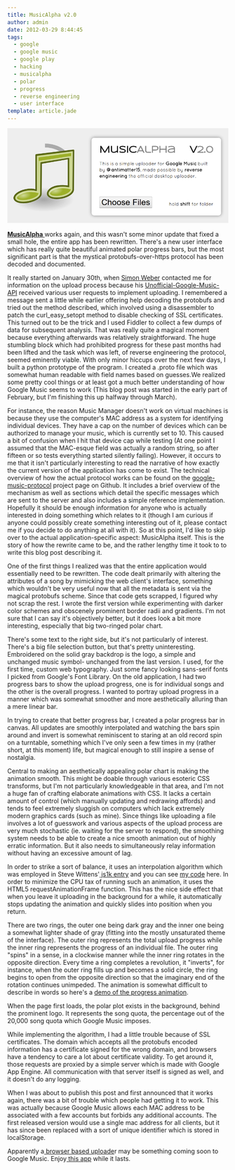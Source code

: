 ```yaml
---
title: MusicAlpha v2.0
author: admin
date: 2012-03-29 8:44:45
tags: 
  - google
  - google music
  - google play
  - hacking
  - musicalpha
  - polar
  - progress
  - reverse engineering
  - user interface
template: article.jade
---
```


[![](Screenshot.png "Screenshot")](https://chrome.google.com/webstore/detail/obojocfchdgdpgcigcdhdnlakfcbbgfn)

[**MusicAlpha** ](https://chrome.google.com/webstore/detail/obojocfchdgdpgcigcdhdnlakfcbbgfn)works again, and this wasn't some minor update that fixed a small hole, the entire app has been rewritten. There's a new user interface which has really quite beautiful animated polar progress bars, but the most significant part is that the mystical protobufs-over-https protocol has been decoded and documented.

It really started on January 30th, when [Simon Weber](https://github.com/simon-weber) contacted me for information on the upload process because his [Unofficial-Google-Music-API](https://github.com/simon-weber/Unofficial-Google-Music-API) received various user requests to implement uploading. I remembered a message sent a little while earlier offering help decoding the protobufs and tried out the method described, which involved using a disassembler to patch the curl_easy_setopt method to disable checking of SSL certificates. This turned out to be the trick and I used Fiddler to collect a few dumps of data for subsequent analysis. That was really quite a magical moment because everything afterwards was relatively straightforward. The huge stumbling block which had prohibited progress for these past months had been lifted and the task which was left, of reverse engineering the protocol, seemed eminently viable. With only minor hiccups over the next few days, I built a python prototype of the program. I created a .proto file which was somewhat human readable with field names based on guesses.We realized some pretty cool things or at least got a much better understanding of how Google Music seems to work (This blog post was started in the early part of February, but I'm finishing this up halfway through March).

For instance, the reason Music Manager doesn't work on virtual machines is because they use the computer's MAC address as a system for identifying individual devices. They have a cap on the number of devices which can be authorized to manage your music, which is currently set to 10\. This caused a bit of confusion when I hit that device cap while testing (At one point I assumed that the MAC-esque field was actually a random string, so after fifteen or so tests everything started silently failing). However, it occurs to me that it isn't particularly interesting to read the narrative of how exactly the current version of the application has come to exist. The technical overview of how the actual protocol works can be found on the [google-music-protocol](https://github.com/antimatter15/google-music-protocol) project page on Github. It includes a brief overview of the mechanism as well as sections which detail the specific messages which are sent to the server and also includes a simple reference implementation. Hopefully it should be enough information for anyone who is actually interested in doing something which relates to it (though I am curious if anyone could possibly create something interesting out of it, please contact me if you decide to do anything at all with it). So at this point, I'd like to skip over to the actual application-specific aspect: MusicAlpha itself. This is the story of how the rewrite came to be, and the rather lengthy time it took to to write this blog post describing it.

One of the first things I realized was that the entire application would essentially need to be rewritten. The code dealt primarily with altering the attributes of a song by mimicking the web client's interface, something which wouldn't be very useful now that all the metadata is sent via the magical protobufs scheme. Since that code gets scrapped, I figured why not scrap the rest. I wrote the first version while experimenting with darker color schemes and obscenely prominent border radii and gradients. I'm not sure that I can say it's objectively better, but it does look a bit more interesting, especially that big two-ringed polar chart.

There's some text to the right side, but it's not particularly of interest. There's a big file selection button, but that's pretty uninteresting. Embroidered on the solid gray backdrop is the logo, a simple and unchanged music symbol- unchanged from the last version. I used, for the first time, custom web typography. Just some fancy looking sans-serif fonts I picked from Google's Font Library. On the old application, I had two progress bars to show the upload progress, one is for individual songs and the other is the overall progress. I wanted to portray upload progress in a manner which was somewhat smoother and more aesthetically alluring than a mere linear bar.

In trying to create that better progress bar, I created a polar progress bar in canvas. All updates are smoothly interpolated and watching the bars spin around and invert is somewhat reminiscent to staring at an old record spin on a turntable, something which I've only seen a few times in my (rather short, at this moment) life, but magical enough to still inspire a sense of nostalgia.

Central to making an aesthetically appealing polar chart is making the animation smooth. This might be doable through various esoteric CSS transforms, but I'm not particularly knowledgeable in that area, and I'm not a huge fan of crafting elaborate animations with CSS. It lacks a certain amount of control (which manually updating and redrawing affords) and tends to feel extremely sluggish on computers which lack extremely modern graphics cards (such as mine). Since things like uploading a file involves a lot of guesswork and various aspects of the upload process are very much stochastic (ie. waiting for the server to respond), the smoothing system needs to be able to create a nice smooth animation out of highly erratic information. But it also needs to simultaneously relay information without having an excessive amount of lag.

In order to strike a sort of balance, it uses an interpolation algorithm which was employed in Steve Wittens'[ js1k entry](http://acko.net/blog/js1k-demo-the-making-of/) and you can see [my code](https://gist.github.com/2236530) here. In order to minimize the CPU tax of running such an animation, it uses the HTML5 requestAnimationFrame function. This has the nice side effect that when you leave it uploading in the background for a while, it automatically stops updating the animation and quickly slides into position when you return.

There are two rings, the outer one being dark gray and the inner one being a somewhat lighter shade of gray (fitting into the mostly unsaturated theme of the interface). The outer ring represents the total upload progress while the inner ring represents the progress of an individual file. The outer ring "spins" in a sense, in a clockwise manner while the inner ring rotates in the opposite direction. Every time a ring completes a revolution, it "inverts", for instance, when the outer ring fills up and becomes a solid circle, the ring begins to open from the opposite direction so that the imaginary end of the rotation continues unimpeded. The animation is somewhat difficult to describe in words so here's a [demo of the progress animation](http://dl.dropbox.com/u/1024307/musicalpha/animation.html).

When the page first loads, the polar plot exists in the background, behind the prominent logo. It represents the song quota, the percentage out of the 20,000 song quota which Google Music imposes.

While implementing the algorithm, I had a little trouble because of SSL certificates. The domain which accepts all the protobufs encoded information has a certificate signed for the wrong domain, and browsers have a tendency to care a lot about certificate validity. To get around it, those requests are proxied by a simple server which is made with Google App Engine. All communication with that server itself is signed as well, and it doesn't do any logging.

When I was about to publish this post and first announced that it works again, there was a bit of trouble which people had getting it to work. This was actually because Google Music allows each MAC address to be associated with a few accounts but forbids any additional accounts. The first released version would use a single mac address for all clients, but it has since been replaced with a sort of unique identifier which is stored in localStorage.

Apparently a[ browser based uploade](http://googlesystem.blogspot.com/2012/03/upcoming-google-music-features.html)r may be something coming soon to Google Music. Enjoy[ this app](https://chrome.google.com/webstore/detail/obojocfchdgdpgcigcdhdnlakfcbbgfn) while it lasts.

&nbsp;
